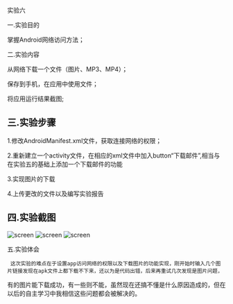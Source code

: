 实验六

一.实验目的

掌握Android网络访问方法；
  
二.实验内容

从网络下载一个文件（图片、MP3、MP4）； 

保存到手机，在应用中使用文件；

将应用运行结果截图;

三.实验步骤
-
1.修改AndroidManifest.xml文件，获取连接网络的权限；

2.重新建立一个activity文件，在相应的xml文件中加入button“下载邮件”,相当与在实验五的基础上添加一个下载邮件的功能

3.实现图片的下载

4.上传更改的文件以及编写实验报告

四.实验截图
-
![screen](https://github.com/Qiuxiaocong/Qiuxiaocong/blob/master/Com1614080901114/%E5%AE%9E%E9%AA%8C%E5%85%AD%E6%88%AA%E5%9B%BE%EF%BC%881%EF%BC%89.png)
![screen](https://github.com/Qiuxiaocong/Qiuxiaocong/blob/master/Com1614080901114/%E5%AE%9E%E9%AA%8C%E5%85%AD%E6%88%AA%E5%9B%BE%EF%BC%882%EF%BC%89.png)
![screen](https://github.com/Qiuxiaocong/Qiuxiaocong/blob/master/Com1614080901114/%E5%AE%9E%E9%AA%8C%E5%85%AD%E6%88%AA%E5%9B%BE%EF%BC%883%EF%BC%89%20.png)

五.实验体会
   
     这次实验的难点在于设置app访问网络的权限以及下载图片的功能实现，刚开始时输入几个图片链接发现在apk文件上都下载不下来，还以为是代码出错，后来再重试几次发现是图片问题，
有的图片能下载成功，有一些则不能，虽然现在还搞不懂是什么原因造成的，但在以后的自主学习中我相信这些问题都会被解决的。
